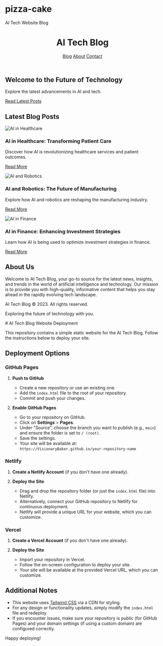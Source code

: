   # pizza-cake
AI Tech Website Blog
<!DOCTYPE html>
<html lang="en">
<head>
  <meta charset="UTF-8">
  <meta name="viewport" content="width=device-width, initial-scale=1.0">
  <title>AI Tech Blog</title>
  <script src="https://cdn.tailwindcss.com"></script>
</head>
<body class="bg-gray-100 font-sans">

  <!-- Header -->
  <header class="bg-white shadow-md">
      <div class="container mx-auto px-6 py-4 flex justify-between items-center">
          <h1 class="text-2xl font-bold text-gray-800">AI Tech Blog</h1>
          <nav class="space-x-6">
              <a href="#blog" class="text-gray-600 hover:text-gray-800">Blog</a>
              <a href="#about" class="text-gray-600 hover:text-gray-800">About</a>
              <a href="#contact" class="text-gray-600 hover:text-gray-800">Contact</a>
          </nav>
      </div>
  </header>

  <!-- Hero Section -->
  <section class="bg-cover bg-center py-24" style="background-image: url('https://images.unsplash.com/photo-1518770660439-4636190af475?ixlib=rb-1.2.1&ixid=MnwxMjA3fDB8MHxwaG90by1wYWdlfHx8fGVufDB8fHx8&auto=format&fit=crop&w=1470&q=80');">
      <div class="container mx-auto px-6 text-center text-white">
          <h1 class="text-4xl font-bold mb-4">Welcome to the Future of Technology</h1>
          <p class="text-lg mb-8">Explore the latest advancements in AI and tech.</p>
          <a href="#blog" class="bg-blue-500 text-white px-6 py-3 rounded-full hover:bg-blue-600 transition duration-300">Read Latest Posts</a>
      </div>
  </section>

  <!-- Blog Section -->
  <section id="blog" class="py-16 bg bg-white">
      <div class="container mx-auto px-6">
          <h2 class="text-3xl font-bold text-center text-gray-800 mb-8">Latest Blog Posts</h2>
          <div class="grid grid-cols-1 md:grid-cols-2 lg:grid-cols-3 gap-8">
              <!-- Blog Post -->
              <div class="bg-white rounded-lg overflow-hidden shadow-lg">
                  <img src="https://images.unsplash.com/photo-1518770660439-4636190af475?ixlib=rb-1.2.1&ixid=MnwxMjA3fDB8MHxwaG90by1wYWdlfHx8fGVufDB8fHx8&auto=format&fit=crop&w=1470&q=80" alt="AI in Healthcare" class="w-full h-48 object-cover">
                  <div class="p-6">
                      <h3 class="text-xl font-semibold text-gray-800">AI in Healthcare: Transforming Patient Care</h3>
                      <p class="text-gray-600">Discover how AI is revolutionizing healthcare services and patient outcomes.</p>
                      <p class="mt-2 text-gray-800 font-bold"><a href="#" class="text-blue-500 hover:text-blue-700">Read More</a></p>
                  </div>
              </div>
              <!-- Blog Post -->
              <div class="bg-white rounded-lg overflow-hidden shadow-lg">
                  <img src="https://images.unsplash.com/photo-1588037099783-2e294779cc5?ixlib=rb-1.2.1&ixid=MnwxMjA3fDB8MHxwaG90by1wYWdlfHx8fGVufDB8fHx8&auto=format&fit=crop&w=1470&q=80" alt="AI and Robotics" class="w-full h-48 object-cover">
                  <div class="p-6">
                      <h3 class="text-xl font-semibold text-gray-800">AI and Robotics: The Future of Manufacturing</h3>
                      <p class="text-gray-600">Explore how AI and robotics are reshaping the manufacturing industry.</p>
                      <p class="mt-2 text-gray-800 font-bold"><a href="#" class="text-blue-500 hover:text-blue-700">Read More</a></p>
                  </div>
              </div>
              <!-- Blog Post -->
              <div class="bg-white rounded-lg overflow-hidden shadow-lg">
                  <img src="https://images.unsplash.com/photo-1518791841217-8f1e1131?ixlib=rb-1.2.1&ixid=MnwxMjA3fDB8MHxwaG90by1wYWdlfHx8fGVufDB8fHx8&auto=format&fit=crop&w=1470&q=80" alt="AI in Finance" class="w-full h-48 object-cover">
                  <div class="p-6">
                      <h3 class="text-xl font-semibold text-gray-800">AI in Finance: Enhancing Investment Strategies</h3>
                      <p class="text-gray-600">Learn how AI is being used to optimize investment strategies in finance.</p>
                      <p class="mt-2 text-gray-800 font-bold"><a href="#" class="text-blue-500 hover:text-blue-700">Read More</a></p>
                  </div>
              </div>
          </div>
      </div>
  </section>

  <!-- About Section -->
  <section id="about" class="py-16 bg-gray-100">
      <div class="container mx-auto px-6">
          <h2 class="text-3xl font-bold text-center text-gray-800 mb-8">About Us</h2>
          <div class="text-center">
              <p class="text-gray-600">Welcome to AI Tech Blog, your go-to source for the latest news, insights, and trends in the world of artificial intelligence and technology. Our mission is to provide you with high-quality, informative content that helps you stay ahead in the rapidly evolving tech landscape.</p>
          </div>
      </div>
  </section>

  <!-- Footer -->
  <footer class="bg-gray-800 text-white py-6">
      <div class="container mx-auto px-6 text-center">
          <p class="mb-4">AI Tech Blog &copy; 2023. All rights reserved.</p>
          <p>Exploring the future of technology with you.</p>
      </div>
  </footer>

</body>
</html>
 # AI Tech Blog Website Deployment

This repository contains a simple static website for the AI Tech Blog. Follow the instructions below to deploy your site.

## Deployment Options

### GitHub Pages

1. **Push to GitHub**  
   - Create a new repository or use an existing one.  
   - Add the `index.html` file to the root of your repository.  
   - Commit and push your changes.

2. **Enable GitHub Pages**  
   - Go to your repository on GitHub.  
   - Click on **Settings** > **Pages**.
   - Under "Source", choose the branch you want to publish (e.g., `main`) and ensure the folder is set to `/ (root)`.
   - Save the settings.  
   - Your site will be available at:  
     `https://VisionaryBaker.github.io/your-repository-name`

### Netlify

1. **Create a Netlify Account** (if you don't have one already).

2. **Deploy the Site**  
   - Drag and drop the repository folder (or just the `index.html` file) into Netlify.
   - Alternatively, connect your GitHub repository to Netlify for continuous deployment.
   - Netlify will provide a unique URL for your website, which you can customize.

### Vercel

1. **Create a Vercel Account** (if you don't have one already).

2. **Deploy the Site**  
   - Import your repository in Vercel.
   - Follow the on-screen configuration to deploy your site.
   - Your site will be available at the provided Vercel URL, which you can customize.

## Additional Notes

- This website uses [Tailwind CSS](https://tailwindcss.com) via a CDN for styling.
- For any design or functionality updates, simply modify the `index.html` file and redeploy.
- If you encounter issues, make sure your repository is public (for GitHub Pages) and your domain settings (if using a custom domain) are configured correctly.

Happy deploying!                 



